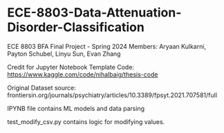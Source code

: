 # ECE-8803-Data-Attenuation-Disorder-Classification
ECE 8803 BFA Final Project - Spring 2024
Members: Aryaan Kulkarni, Payton Schubel, Linyu Sun, Evan Zhang

Credit for Jupyter Notebook Template Code: https://www.kaggle.com/code/nihalbaig/thesis-code

Original Dataset source: frontiersin.org/journals/psychiatry/articles/10.3389/fpsyt.2021.707581/full

IPYNB file contains ML models and data parsing

test_modify_csv.py contains logic for modifying values.

